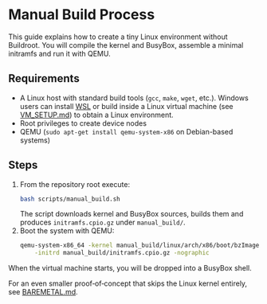 # Manual Build Process

This guide explains how to create a tiny Linux environment without Buildroot.
You will compile the kernel and BusyBox, assemble a minimal initramfs and run it
with QEMU.

## Requirements
- A Linux host with standard build tools (`gcc`, `make`, `wget`, etc.). Windows
  users can install [WSL](https://learn.microsoft.com/windows/wsl/) or build
  inside a Linux virtual machine (see [VM_SETUP.md](VM_SETUP.md)) to obtain a
  Linux environment.
- Root privileges to create device nodes
- QEMU (`sudo apt-get install qemu-system-x86` on Debian-based systems)

## Steps
1. From the repository root execute:
   ```bash
   bash scripts/manual_build.sh
   ```
   The script downloads kernel and BusyBox sources, builds them and produces `initramfs.cpio.gz` under `manual_build/`.
2. Boot the system with QEMU:
   ```bash
   qemu-system-x86_64 -kernel manual_build/linux/arch/x86/boot/bzImage \
       -initrd manual_build/initramfs.cpio.gz -nographic
   ```

When the virtual machine starts, you will be dropped into a BusyBox shell.

For an even smaller proof‑of‑concept that skips the Linux kernel entirely,
see [BAREMETAL.md](BAREMETAL.md).
